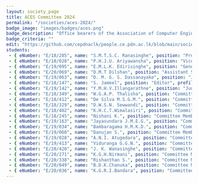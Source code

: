 ```yaml
---
layout: society_page
title: ACES Committee 2024
permalink: "/societies/aces-2024/"
badge_image: "images/badges/aces.png"
badge_description: "Office bearers of the Association of Computer Engineering Students (ACES) for the year 2024"
badge_criteria: ""
edit: "https://github.com/cepdnaclk/people.ce.pdn.ac.lk/blob/main/societies/aces-2024"
students: 
 - { eNumber: "E/18/285", name: "S.M.T.S.C. Ranasinghe", position: "President", profile_url: "/students/e18/285/", profile_image: "https://people.ce.pdn.ac.lk/images/students/e18/e18285.jpg", link: "#" }
 - { eNumber: "E/18/028", name: "P.H.J.U. Ariyawansha", position: "Vice President", profile_url: "/students/e18/028/", profile_image: "https://people.ce.pdn.ac.lk/images/students/e18/e18028.jpg", link: "#" }
 - { eNumber: "E/19/095", name: "E.M.L.K. Edirisinghe", position: "General Secretary", profile_url: "/students/e19/095/", profile_image: "https://people.ce.pdn.ac.lk/images/students/e19/e19095.jpg", link: "#" }
 - { eNumber: "E/20/069", name: "D.M.T Dilshan", position: "Assistant Secretary", profile_url: "/students/e20/069/", profile_image: "https://people.ce.pdn.ac.lk/images/students/e20/e20069.jpg", link: "#" }
 - { eNumber: "E/19/063", name: "D. M. G. S. Dassanayake", position: "Junior Treasurer", profile_url: "/students/e19/063/", profile_image: "https://people.ce.pdn.ac.lk/images/students/e19/e19063.jpg", link: "#" }
 - { eNumber: "E/18/147", name: "S. Jameel", position: "Editor", profile_url: "/students/e18/147/", profile_image: "https://people.ce.pdn.ac.lk/images/students/e18/e18147.jpg", link: "#" }
 - { eNumber: "E/19/142", name: "Y.M.H.V.Illangarathne", position: "Junior Editor", profile_url: "/students/e19/142/", profile_image: "https://people.ce.pdn.ac.lk/images/students/e19/e19142.jpg", link: "#" }
 - { eNumber: "E/18/349", name: "W.G.A.P. Thalisha", position: "Committee Member", profile_url: "/students/e18/349/", profile_image: "https://people.ce.pdn.ac.lk/images/students/e18/e18349.jpg", link: "#" }
 - { eNumber: "E/18/412", name: "De Silva M.S.G.M.", position: "Committee Member", profile_url: "/students/e18/412/", profile_image: "https://people.ce.pdn.ac.lk/images/students/e18/e18412.jpg", link: "#" }
 - { eNumber: "E/18/329", name: "D.W.S.N. Sewwandi", position: "Committee Member", profile_url: "/students/e18/329/", profile_image: "https://people.ce.pdn.ac.lk/images/students/e18/e18329.jpg", link: "#" }
 - { eNumber: "E/18/402", name: "K.H.C.T.Wimalasiri", position: "Committee Member", profile_url: "/students/e18/402/", profile_image: "https://people.ce.pdn.ac.lk/images/students/e18/E18402.jpg", link: "#" }
 - { eNumber: "E/18/245", name: "Nishani K.", position: "Committee Member", profile_url: "/students/e18/245/", profile_image: "https://people.ce.pdn.ac.lk/images/students/e18/e18245.jpg", link: "#" }
 - { eNumber: "E/19/163", name: "Jayasundara J.M.E.G.", position: "Committee Member", profile_url: "/students/e19/163/", profile_image: "https://people.ce.pdn.ac.lk/images/students/e19/e19163.jpg", link: "#" }
 - { eNumber: "E/19/034", name: "Bambaragama H.M.K.D.", position: "Committee Member", profile_url: "/students/e19/034/", profile_image: "https://people.ce.pdn.ac.lk/images/students/e19/e19034.jpg", link: "#" }
 - { eNumber: "E/19/060", name: "Danujan S.", position: "Committee Member", profile_url: "/students/e19/060/", profile_image: "https://people.ce.pdn.ac.lk/images/students/e19/e19060.jpg", link: "#" }
 - { eNumber: "E/19/028", name: "A.N.I. Atugedara", position: "Committee Member", profile_url: "/students/e19/028/", profile_image: "https://people.ce.pdn.ac.lk/images/students/e19/e19028.jpg", link: "#" }
 - { eNumber: "E/19/413", name: "Viduranga G.G.N.", position: "Committee Member", profile_url: "/students/e19/413/", profile_image: "https://people.ce.pdn.ac.lk/images/students/e19/e19413.jpg", link: "#" }
 - { eNumber: "E/20/420", name: "J. K. Wanasinghe", position: "Committee Member", profile_url: "/students/e20/420/", profile_image: "https://people.ce.pdn.ac.lk/images/students/e20/e20420.jpg", link: "#" }
 - { eNumber: "E/20/271", name: "K.G.H.Nirmani", position: "Committee Member", profile_url: "/students/e20/271/", profile_image: "https://people.ce.pdn.ac.lk/images/students/e20/e20271.jpg", link: "#" }
 - { eNumber: "E/20/338", name: "Rishanthan S.", position: "Committee Member", profile_url: "/students/e20/338/", profile_image: "https://people.ce.pdn.ac.lk/images/students/e20/e20338.jpg", link: "#" }
 - { eNumber: "E/20/049", name: "B.D.K.Chanuka", position: "Committee Member", profile_url: "/students/e20/049/", profile_image: "https://people.ce.pdn.ac.lk/images/students/e20/e20049.jpg", link: "#" }
 - { eNumber: "E/20/036", name: "K.G.R.I.Bandara", position: "Committee Member", profile_url: "/students/e20/036/", profile_image: "https://people.ce.pdn.ac.lk/images/students/e20/e20036.jpg", link: "#" }
---
```

